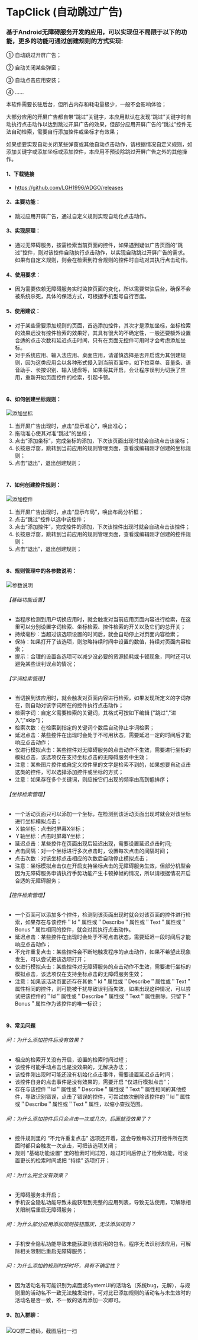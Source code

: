 # TapClick (自动跳过广告)

### 基于Android无障碍服务开发的应用，可以实现但不局限于以下的功能，更多的功能可通过创建规则的方式实现:

① 自动跳过开屏广告；

② 自动关闭某些弹窗；

③ 自动点击应用安装；

④ ......

本软件需要长驻后台，但所占内存和耗电量极少，一般不会影响体验；

大部分应用的开屏广告都自带“跳过”关键字，本应用默认在发现“跳过”关键字时自动执行点击动作以达到跳过开屏广告的效果，但部分应用开屏广告的“跳过”控件无法自动检索，需要自行添加控件或坐标才有效果；

如果想要实现自动关闭某些弹窗或其他自动点击动作，请根据情况自定义规则，如添加关键字或添加坐标或添加控件，本应用不预设除跳过开屏广告之外的其他操作。
#### 1、下载链接
* https://github.com/LGH1996/ADGO/releases

#### 2、主要功能：
* 跳过应用开屏广告，通过自定义规则实现自动化点击动作。

#### 3、实现原理：
* 通过无障碍服务，按需检索当前页面的控件，如果遇到疑似广告页面的“跳过”控件，则对该控件自动执行点击动作，以实现自动跳过开屏广告的需求。如果有自定义规则，则会在检索到符合规则的控件时自动对其执行点击动作。

#### 4、使用要求：
* 因为需要依赖无障碍服务实时监控页面的变化，所以需要常驻后台，确保不会被系统杀死，具体的保活方式，可根据手机型号自行百度。

#### 5、使用建议：
* 对于某些需要添加规则的页面，首选添加控件，其次才是添加坐标，坐标检索的效果远没有控件检索的效果好，其具有很大的不确定性，一般还要额外设置合适的点击次数和延迟点击时间，只有在页面无控件可用时才会考虑添加坐标。
* 对于系统应用、输入法应用、桌面应用，请谨慎选择是否开启或为其创建规则，因为这类应用会以各种形式侵入到当前页面中，如下拉菜单、音量条、语音助手、长按识别、输入键盘等，如果将其开启，会让程序误判为切换了应用，重新开始页面控件的检索，引起卡顿。

#
#### 6、如何创建坐标规则：
![添加坐标](https://gitee.com/lingh1996/ADGO/raw/master/coordinateAddMin.jpg "coordinateAddMin.jpg")
1) 当开屏广告出现时，点击“显示准心”，唤出准心；
2) 拖动准心使其对准“跳过”的坐标；
3) 点击“添加坐标”，完成坐标的添加，下次该页面出现时就会自动点击该坐标；
4) 长按悬浮窗，跳转到当前应用的规则管理页面，查看或编辑刚才创建的坐标规则；
5) 点击“退出”，退出创建规则；

#
#### 7、如何创建控件规则：
![添加控件](https://gitee.com/lingh1996/ADGO/raw/master/widgetAddMin.jpg "widgetAddMin.jpg")
1) 当开屏广告出现时，点击“显示布局”，唤出布局分析框；
2) 点击“跳过”控件以选中该控件；
3) 点击“添加控件”，完成控件的添加，下次该控件出现时就会自动点击该控件；
4) 长按悬浮窗，跳转到当前应用的规则管理页面，查看或编辑刚才创建的控件规则；
5) 点击“退出”，退出创建规则；

#
#### 8、规则管理中的各参数说明：
![参数说明](https://gitee.com/lingh1996/ADGO/raw/master/regularEditMin.jpg "regularEditMin.jpg")

###### 【基础功能设置】
* 当程序检测到用户切换应用时，就会触发对当前应用页面内容进行检索，在这里可以分别设置字词检索、坐标检索、控件检索的开关以及它们的总开关；
* 持续毫秒：当超过该选项设置的时间后，就会自动停止对页面内容检索；
* 保持：如果打开了该选项，则忽略持续时间中设置的数值，持续对页面内容检索；
* 提示：合理的设置各选项可以减少没必要的资源损耗或卡顿现象，同时还可以避免某些误判误点的情况；

###### 【字词检索管理】
* 当切换到该应用时，就会触发对页面内容进行检索，如果发现所定义的字词存在，则自动对该字词所在的控件执行点击动作；
* 检索字词：自定义需要检索的关键词，其格式可按如下编辑 ["跳过","进入","skip"]；
* 检索次数：在检索到指定的关键词个数后自动停止字词检索；
* 延迟点击：某些控件在出现时会处于不可用状态，需要延迟一定的时间后才能响应点击动作；
* 仅进行模拟点击：某些控件对无障碍服务的点击动作不生效，需要进行坐标的模拟点击，该选项仅在支持坐标点击的无障碍服务中生效；
* 注意：某些图片控件或自定义控件里的文字是检索不到的，如果想要自动点击这类的控件，可以选择添加控件或坐标的方式；
* 注意：如果存在多个关键词，则应按它们出现的频率由高到低排序；

###### 【坐标检索管理】
* 一个活动页面只可以添加一个坐标，在检测到该活动页面出现时就会对该坐标进行坐标模拟点击；
* Ｘ轴坐标：点击时屏幕X坐标；
* Ｙ轴坐标：点击时屏幕Y坐标；
* 延迟点击：某些控件在页面出现后延迟出现，需要设置延迟点击时间;
* 点击间隔：对一个坐标进行多次点击时，设置每次点击的间隔时间；
* 点击次数：对该坐标点击相应的次数后自动停止模拟点击；
* 注意：坐标模拟点击仅在开启支持坐标点击的无障碍服务生效，但部分机型会因为无障碍服务申请执行手势功能产生卡顿掉帧的情况，所以请根据情况开启合适的无障碍服务；

###### 【控件检索管理】
* 一个页面可以添加多个控件，检测到该页面出现时就会对该页面的控件进行检索，如果存在与该控件＂Id＂属性或＂Describe＂属性或＂Text＂属性或＂Bonus＂属性相同的控件，就会对其执行点击动作。
* 延迟点击：某些控件在出现时会处于不可点击状态，需要延迟一段时间后才能响应点击动作；
* 不允许重复点击：某些控件会不断地触发程序的点击动作，如果不希望此现象发生，可以尝试把该选项打开；
* 仅进行模拟点击：某些控件对无障碍服务的点击动作不生效，需要进行坐标的模拟点击，该选项仅在支持坐标点击的无障碍服务生效；
* 注意：如果该活动页面还存在其他＂Id＂属性或＂Describe＂属性或＂Text＂属性相同的控件，则可能被干扰导致误判而失效，如果出现这种情况，可以尝试把该控件的＂Id＂属性或＂Describe＂属性或＂Text＂属性删除，只留下＂Bonus＂属性作为该控件的唯一标识；

#
#### 9、常见问题

###### 问：为什么添加控件后没有效果？
* 相应的检索开关没有开启，设置的检索时间过短；
* 该控件可能手动点击也是没效果的，无解决办法；
* 该控件刚出现时可能还没有初始化点击事件，需要设置延迟点击时间；
* 该控件自身的点击事件是没有效果的，需要开启 “仅进行模拟点击”；
* 存在与该控件＂Id＂属性或＂Describe＂属性或＂Text＂属性相同的其他控件，导致识别错误，点击了错误的控件，可尝试依次删除该控件的＂Id＂属性或＂Describe＂属性或＂Text＂属性，以缩小查找范围。

###### 问：为什么添加控件后只会点击一次或几次，后面就没效果了？
* 控件规则里的 “不允许重复点击” 选项还开着，这会导致每次打开控件所在页面时都只会触发一次点击，可把该选项关闭；
* 规则 “基础功能设置” 里的检索时间过短，超过时间后停止了检索功能，可设置更长的检索时间或把 “持续” 选项打开；

###### 问：为什么完全没有效果？
* 无障碍服务未开启；
* 手机安全隐私功能导致未能获取到完整的应用列表，导致无法使用，可解除相关限制后重启无障碍服务；

###### 问：为什么部分应用添加规则按钮置灰，无法添加规则？
* 手机安全隐私功能导致未能获取到该应用的包名，程序无法识别该应用，可解除相关限制后重启无障碍服务；

###### 问：为什么添加的规则时好时坏，具有不确定性？
* 因为活动名有可能识别为桌面或SystemUI的活动名（系统bug，无解），与规则里的活动名不一致无法触发动作，可对比已添加规则的活动名与未生效时的活动名是否一致，不一致的话再添加一次即可。

#### 9、加入群聊：
#####
![QQ群二维码，截图后扫一扫](https://gitee.com/lingh1996/ADGO/raw/master/groupChat.jpg "groupChat.jpg")

